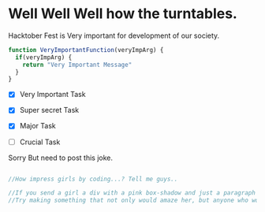
Well Well Well how the turntables.
=======
Hacktober Fest is Very important for development of our society.

```javascript
function VeryImportantFunction(veryImpArg) {
  if(veryImpArg) {
    return "Very Important Message"
  }
}
```

- [x] Very Important Task
- [x] Super secret Task
- [x] Major Task
- [ ] Crucial Task



Sorry But need to post this joke.

```javascript

//How impress girls by coding...? Tell me guys..

//If you send a girl a div with a pink box-shadow and just a paragraph in it and say it was for her, she wouldn't be that amazed. 
//Try making something that not only would amaze her, but anyone who would be looking at it. Make it as unique as you usually would, there's no need that you need to //simplify it or change it because she's a girl. 🐏


```
